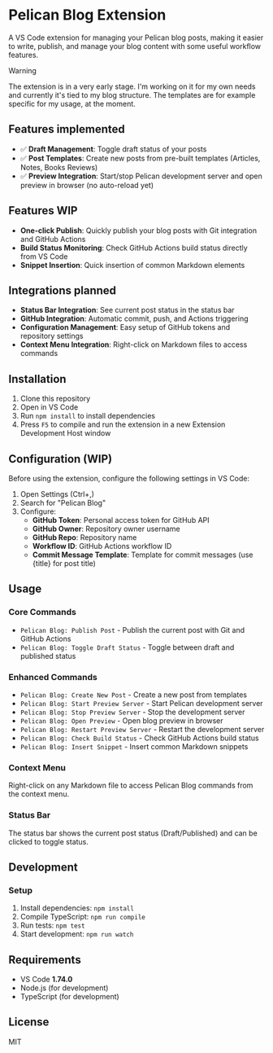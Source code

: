 # Pelican Blog Extension

A VS Code extension for managing your Pelican blog posts, making it easier to write, publish, and manage your blog content with some useful workflow features.

> [!WARNING]  
> The extension is in a very early stage. I'm working on it for my own needs and currently it's tied to my blog structure. The templates are for example specific for my usage, at the moment.

## Features implemented

- :white_check_mark: **Draft Management**: Toggle draft status of your posts
- :white_check_mark: **Post Templates**: Create new posts from pre-built templates (Articles, Notes, Books Reviews)
- :white_check_mark: **Preview Integration**: Start/stop Pelican development server and open preview in browser (no auto-reload yet)

## Features WIP

- **One-click Publish**: Quickly publish your blog posts with Git integration and GitHub Actions
- **Build Status Monitoring**: Check GitHub Actions build status directly from VS Code
- **Snippet Insertion**: Quick insertion of common Markdown elements

## Integrations planned

- **Status Bar Integration**: See current post status in the status bar
- **GitHub Integration**: Automatic commit, push, and Actions triggering
- **Configuration Management**: Easy setup of GitHub tokens and repository settings
- **Context Menu Integration**: Right-click on Markdown files to access commands

## Installation

1. Clone this repository
2. Open in VS Code
3. Run `npm install` to install dependencies
4. Press `F5` to compile and run the extension in a new Extension Development Host window

## Configuration (WIP)

Before using the extension, configure the following settings in VS Code:

1. Open Settings (Ctrl+,)
2. Search for "Pelican Blog"
3. Configure:
   - **GitHub Token**: Personal access token for GitHub API
   - **GitHub Owner**: Repository owner username
   - **GitHub Repo**: Repository name
   - **Workflow ID**: GitHub Actions workflow ID
   - **Commit Message Template**: Template for commit messages (use {title} for post title)

## Usage

### Core Commands

- `Pelican Blog: Publish Post` - Publish the current post with Git and GitHub Actions
- `Pelican Blog: Toggle Draft Status` - Toggle between draft and published status

### Enhanced Commands

- `Pelican Blog: Create New Post` - Create a new post from templates
- `Pelican Blog: Start Preview Server` - Start Pelican development server
- `Pelican Blog: Stop Preview Server` - Stop the development server
- `Pelican Blog: Open Preview` - Open blog preview in browser
- `Pelican Blog: Restart Preview Server` - Restart the development server
- `Pelican Blog: Check Build Status` - Check GitHub Actions build status
- `Pelican Blog: Insert Snippet` - Insert common Markdown snippets

### Context Menu

Right-click on any Markdown file to access Pelican Blog commands from the context menu.

### Status Bar

The status bar shows the current post status (Draft/Published) and can be clicked to toggle status.

## Development

### Setup

1. Install dependencies: `npm install`
2. Compile TypeScript: `npm run compile`
3. Run tests: `npm test`
4. Start development: `npm run watch`

## Requirements

- VS Code **1.74.0**
- Node.js (for development)
- TypeScript (for development)

## License

MIT
